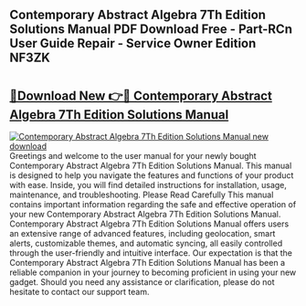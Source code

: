 ## Contemporary Abstract Algebra 7Th Edition Solutions Manual PDF Download Free - Part-RCn User Guide Repair - Service Owner Edition NF3ZK

# <h2><a href="http://bc62743.oget.top/?id=Contemporary+Abstract+Algebra+7Th+Edition+Solutions+Manual">🔗Download New 👉🔴 Contemporary Abstract Algebra 7Th Edition Solutions Manual</a></h2>

[![Contemporary Abstract Algebra 7Th Edition Solutions Manual new download](https://i.imgur.com/5g1atiW.png)](http://bc62743.oget.top/?id=Contemporary+Abstract+Algebra+7Th+Edition+Solutions+Manual)
Greetings and welcome to the user manual for your newly bought Contemporary Abstract Algebra 7Th Edition Solutions Manual. This manual is designed to help you navigate the features and functions of your product with ease. Inside, you will find detailed instructions for installation, usage, maintenance, and troubleshooting. Please Read Carefully This manual contains important information regarding the safe and effective operation of your new Contemporary Abstract Algebra 7Th Edition Solutions Manual. Contemporary Abstract Algebra 7Th Edition Solutions Manual offers users an extensive range of advanced features, including geolocation, smart alerts, customizable themes, and automatic syncing, all easily controlled through the user-friendly and intuitive interface. Our expectation is that the Contemporary Abstract Algebra 7Th Edition Solutions Manual has been a reliable companion in your journey to becoming proficient in using your new gadget. Should you need any assistance or clarification, please do not hesitate to contact our support team.
